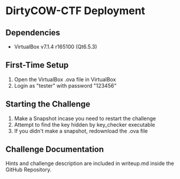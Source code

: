 # DirtyCOW-CTF Deployment 

## Dependencies

- VirtualBox v7.1.4 r165100 (Qt6.5.3)

## First-Time Setup

1. Open the VirtualBox .ova file in VirtualBox
2. Login as "tester" with password "123456"

## Starting the Challenge

1. Make a Snapshot incase you need to restart the challenge
2. Attempt to find the key hidden by key_checker executable
3. If you didn't make a snapshot, redownload the .ova file

## Challenge Documentation
Hints and challenge description are included in writeup.md inside the GitHub Repository.
